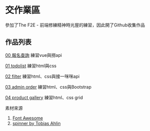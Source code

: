 # 交作業區
參加了The F2E - 前端修練精神時光屋的練習，因此開了Github收集作品

## 作品列表

[00 報名查詢](https://atzu012.github.io/00_search.html)
練習vue與撈api

[01 todolist](https://atzu012.github.io/01_todolist/index.html)
練習html與css

[02 filter](https://atzu012.github.io/02_filter/index.html)
練習html、css與接一咪咪api

[03 admin order](https://atzu012.github.io/03_admin_order/index.html)
練習html、css與Bootstrap

[04 product gallery](https://atzu012.github.io/04_product_gallery/index.html)
練習html、css grid

素材來源
1. [Font Awesome](https://fontawesome.com/)
2. [spinner by Tobias Ahlin](http://tobiasahlin.com/spinkit/)
